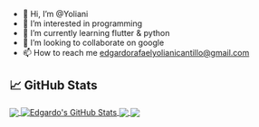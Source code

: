 - 👋 Hi, I’m @Yoliani
- 👀 I’m interested in programming
- 🌱 I’m currently learning flutter & python
- 💞️ I’m looking to collaborate on google
- 📫 How to reach me edgardorafaelyolianicantillo@gmail.com


## &#x1f4c8; GitHub Stats

<a href="https://github.com/Yoliani/Yoliani">
  <img align="center" src="https://github-readme-stats.vercel.app/api/top-langs/?username=Yoliani&hide=Dart,python,lua,html,tex&title_color=ffffff&text_color=c9cacc&icon_color=2bbc8a&bg_color=1d1f21&langs_count=4" />
</a>
<a href="https://github.com/Yoliani/Yoliani">
  <img align="center" src="https://github-readme-stats.vercel.app/api?username=Yoliani&show_icons=true&line_height=27&count_private=true&title_color=ffffff&text_color=c9cacc&icon_color=2bbc8a&bg_color=1d1f21" alt="Edgardo's GitHub Stats" />
</a>

<a href="https://github.com/Yoliani/Yoliani/Neovim-lua">
  <img align="center" src="https://github-readme-stats.vercel.app/api/pin/?username=Yoliani&repo=Neovim-lua&title_color=ffffff&text_color=c9cacc&icon_color=2bbc8a&bg_color=1d1f21" />
</a>
<a href="https://github.com/Yoliani/Yoliani/Neovim-dotfiles">
  <img align="center" src="https://github-readme-stats.vercel.app/api/pin/?username=Yoliani&repo=Neovim-dotfiles&title_color=ffffff&text_color=c9cacc&icon_color=2bbc8a&bg_color=1d1f21" />
</a>
